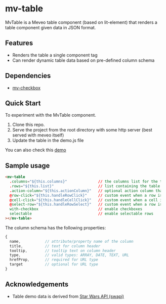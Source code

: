 # mv-table

 MvTable is a Meveo table component (based on lit-element) that renders a table component given data in JSON format.

## Features
* Renders the table a single component tag
* Can render dynamic table data based on pre-defined column schema

## Dependencies
* [mv-checkbox](https://github.com/meveo-org/mv-checkbox)

## Quick Start

To experiment with the MvTable component.

1. Clone this repo.
2. Serve the project from the root directory with some http server (best served with meveo itself) 
3. Update the table in the demo.js file


You can also check this [demo](https://table.meveo.org/)


## Sample usage
```html
<mv-table
  .columns="${this.columns}"              // the columns list for the table
  .rows="${this.list}"                    // list containing the table data
  .action-column="${this.actionColumn}"   // optional action column that is rendered as the last column of the table
  @row-click="${this.handleRowClick}"     // custom event when a row is clicked
  @cell-click="${this.handleCellClick}"   // custom event when a cell is clicked
  @select-row="${this.handleRowSelect}"   // custom event when a row is selected (either by checkbox or if selectable is enabled)
  with-checkbox                           // enable checkboxes
  selectable                              // enable selectable rows
></mv-table>
```

The column schema has the following properties:
```javascript
{
  name,           // attribute/property name of the column
  title,          // text for column header
  tooltip,        // tooltip text on column header
  type,           // valid types: ARRAY, DATE, TEXT, URL
  hrefProp,       // required for URL type
  target          // optional for URL type
}
```


## Acknowledgements

* Table demo data is derived from [Star Wars API (swapi)](https://swapi.co/)
